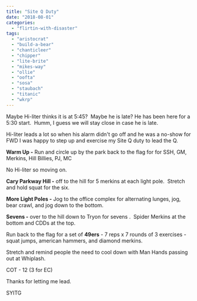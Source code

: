 ```yaml
---
title: "Site Q Duty"
date: "2018-08-01"
categories: 
  - "flirtin-with-disaster"
tags: 
  - "aristocrat"
  - "build-a-bear"
  - "chanticleer"
  - "chipper"
  - "lite-brite"
  - "mikes-way"
  - "ollie"
  - "oofta"
  - "sosa"
  - "staubach"
  - "titanic"
  - "wkrp"
---
```


Maybe Hi-liter thinks it is at 5:45?  Maybe he is late? He has been here for a 5:30 start.  Humm, I guess we will stay close in case he is late.

Hi-liter leads a lot so when his alarm didn't go off and he was a no-show for FWD I was happy to step up and exercise my Site Q duty to lead the Q.

**Warm Up -** Run and circle up by the park back to the flag for for SSH, GM, Merkins, Hill Billies, PJ, MC

No Hi-liter so moving on.

**Cary Parkway Hill -** off to the hill for 5 merkins at each light pole.  Stretch and hold squat for the six.

**More Light Poles -** Jog to the office complex for alternating lunges, jog, bear crawl, and jog down to the bottom.

**Sevens -** over to the hill down to Tryon for sevens .  Spider Merkins at the bottom and CDDs at the top.

Run back to the flag for a set of **49ers** - 7 reps x 7 rounds of 3 exercises - squat jumps, american hammers, and diamond merkins.

Stretch and remind people the need to cool down with Man Hands passing out at Whiplash.

COT - 12 (3 for EC)

Thanks for letting me lead.

SYITG
